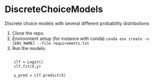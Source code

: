 # DiscreteChoiceModels
Discrete choice models with several different probability distributions


1. Clone the repo.
2. Environment setup (for instance with conda)
```conda env create -n [ENV_NAME] --file requirements.txt```
3. Run the models:
``` from src.dcm import Logit
    
    clf = Logit()
    clf.fit(X,y)
    
    y_pred = clf.predict(X)
    
    
